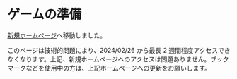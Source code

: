 # ゲームの準備

[新規ホームページ](https://hoshikagegmsupport.readthedocs.io/ja/latest/GettingReady/)へ移動しました。

このページは技術的問題により、2024/02/26 から最長 2 週間程度アクセスできなくなります。上記、新規ホームページへのアクセスは問題ありません。ブックマークなどを使用中の方は、上記ホームページへの更新をお願いします。
